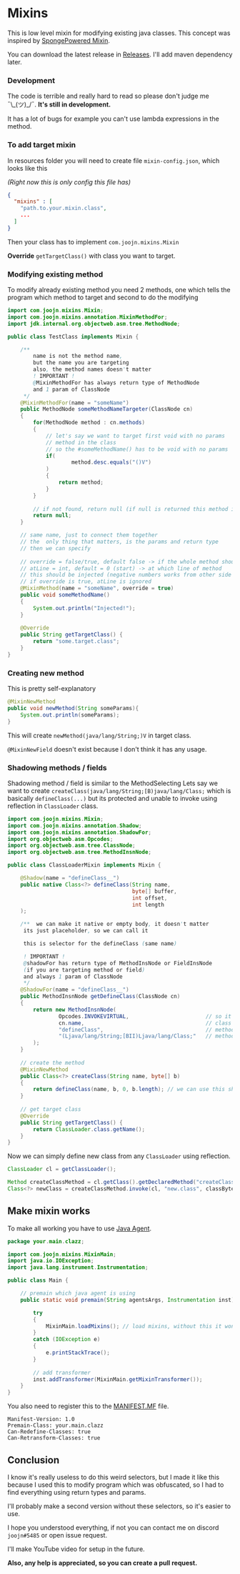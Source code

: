 # Mixins

This is low level mixin for modifying existing java classes.
This concept was inspired by
[SpongePowered Mixin](https://github.com/SpongePowered/Mixin).

You can download the latest release in [Releases](../../releases).
I'll add maven dependency later.

### Development
The code is terrible and really hard to read so please don't judge me ¯\\\_(ツ)_/¯.
**It's still in development.**

It has a lot of bugs for example you can't use lambda expressions in the method.

### To add target mixin
In resources folder you will need to create file `mixin-config.json`,
which looks like this

*(Right now this is only config this file has)*

```json
{
  "mixins" : [
    "path.to.your.mixin.class",
    ...
  ]
}
```

Then your class has to implement `com.joojn.mixins.Mixin`

**Override** `getTargetClass()` with class you want to target.

### Modifying existing method
To modify already existing method you need 2 methods,
one which tells the program which method to target and second to do the modifying

```java
import com.joojn.mixins.Mixin;
import com.joojn.mixins.annotation.MixinMethodFor;
import jdk.internal.org.objectweb.asm.tree.MethodNode;

public class TestClass implements Mixin {

    /**
        name is not the method name,
        but the name you are targeting 
        also, the method names doesn't matter
        ! IMPORTANT !
        @MixinMethodFor has always return type of MethodNode
        and 1 param of ClassNode
     */ 
    @MixinMethodFor(name = "someName")
    public MethodNode someMethodNameTargeter(ClassNode cn) 
    {
        for(MethodNode method : cn.methods)
        {
            // let's say we want to target first void with no params
            // method in the class
            // so the #someMethodName() has to be void with no params
            if(
                    method.desc.equals("()V")  
            )                                  
            {
                return method;
            }
        }
        
        // if not found, return null (if null is returned this method is ignored)
        return null;
    }

    // same name, just to connect them together
    // the  only thing that matters, is the params and return type
    // then we can specify 
    
    // override = false/true, default false -> if the whole method should be overridden 
    // atLine = int, default = 0 (start) -> at which line of method 
    // this should be injected (negative numbers works from other side => -1 = end)
    // if override is true, atLine is ignored
    @MixinMethod(name = "someName", override = true)
    public void someMethodName()
    {
        System.out.println("Injected!");
    }
    
    @Override
    public String getTargetClass() {
        return "some.target.class";
    }
}
```

### Creating new method

This is pretty self-explanatory

```java
@MixinNewMethod
public void newMethod(String someParams){
    System.out.println(someParams);
}
```

This will create `newMethod(java/lang/String;)V` in target class.


`@MixinNewField` doesn't exist because I don't think it has any usage.

### Shadowing methods / fields

Shadowing method / field is similar to the MethodSelecting
Lets say we want to create `createClass(java/lang/String;[B)java/lang/Class;`
which is basically `defineClass(...)` but its protected 
and unable to invoke using reflection in `ClassLoader` class.

```java
import com.joojn.mixins.Mixin;
import com.joojn.mixins.annotation.Shadow;
import com.joojn.mixins.annotation.ShadowFor;
import org.objectweb.asm.Opcodes;
import org.objectweb.asm.tree.ClassNode;
import org.objectweb.asm.tree.MethodInsnNode;

public class ClassLoaderMixin implements Mixin {

    @Shadow(name = "defineClass__")
    public native Class<?> defineClass(String name,
                                       byte[] buffer,
                                       int offset,
                                       int length
    );

    /**  we can make it native or empty body, it doesn't matter
     its just placeholder, so we can call it

     this is selector for the defineClass (same name)

     ! IMPORTANT !
     @shadowFor has return type of MethodInsNode or FieldInsNode 
     (if you are targeting method or field)
     and always 1 param of ClassNode
     */
    @ShadowFor(name = "defineClass__")
    public MethodInsnNode getDefineClass(ClassNode cn)
    {
        return new MethodInsnNode(
                Opcodes.INVOKEVIRTUAL,                        // so it's method call
                cn.name,                                      // class name
                "defineClass",                                // method name
                "(Ljava/lang/String;[BII)Ljava/lang/Class;"   // method desc
        );
    }
    
    // create the method
    @MixinNewMethod
    public Class<?> createClass(String name, byte[] b)
    {
        return defineClass(name, b, 0, b.length); // we can use this shadowed method
    }
    
    // get target class
    @Override
    public String getTargetClass() {
        return ClassLoader.class.getName();
    }
}
```

Now we can simply define new class from any `ClassLoader` using reflection.
```java
ClassLoader cl = getClassLoader();

Method createClassMethod = cl.getClass().getDeclaredMethod("createClass", String.class, byte[].class);
Class<?> newClass = createClassMethod.invoke(cl, "new.class", classByteCode);
```

## Make mixin works
To make all working you have to use [Java Agent](https://www.developer.com/design/what-is-java-agent/).

```java
package your.main.clazz;

import com.joojn.mixins.MixinMain;
import java.io.IOException;
import java.lang.instrument.Instrumentation;

public class Main {

    // premain which java agent is using
    public static void premain(String agentsArgs, Instrumentation inst) {

        try
        {
            MixinMain.loadMixins(); // load mixins, without this it won't work
        } 
        catch (IOException e) 
        {
            e.printStackTrace();
        }
        
        // add transformer
        inst.addTransformer(MixinMain.getMixinTransformer());
    }
}
```

You also need to register this to the [MANIFEST.MF](https://docs.oracle.com/javase/tutorial/deployment/jar/manifestindex.html) file.

```manifest
Manifest-Version: 1.0
Premain-Class: your.main.clazz
Can-Redefine-Classes: true
Can-Retransform-Classes: true

```



## Conclusion
I know it's really useless to do this weird selectors,
but I made it like this because I used this to
modify program which was obfuscated, so I had to
find everything using return types and params.

I'll probably make a second version without these selectors, so it's easier to use.

I hope you understood everything, if not you can contact me 
on discord `joojn#5485` or open issue request.

I'll make YouTube video for setup in the future.

**Also, any help is appreciated, so you can create a pull request.**
